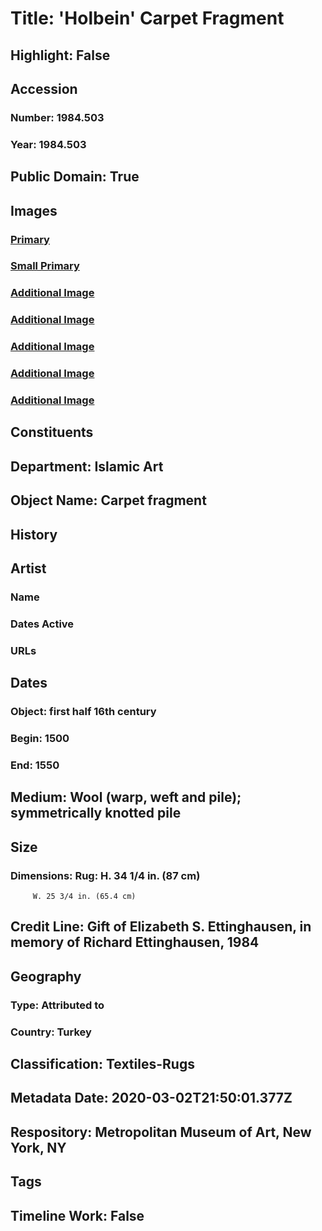 # Title: 'Holbein' Carpet Fragment
## Highlight: False
## Accession
### Number: 1984.503
### Year: 1984.503
## Public Domain: True
## Images
### [Primary](https://images.metmuseum.org/CRDImages/is/original/AD-1984.503b.JPG)
### [Small Primary](https://images.metmuseum.org/CRDImages/is/web-large/AD-1984.503b.JPG)
### [Additional Image](https://images.metmuseum.org/CRDImages/is/original/AD-1984.503c.JPG)
### [Additional Image](https://images.metmuseum.org/CRDImages/is/original/AD-1984.503d.JPG)
### [Additional Image](https://images.metmuseum.org/CRDImages/is/original/AR220.jpg)
### [Additional Image](https://images.metmuseum.org/CRDImages/is/original/235542.jpg)
### [Additional Image](https://images.metmuseum.org/CRDImages/is/original/AD-1984.503a.JPG)
## Constituents
## Department: Islamic Art
## Object Name: Carpet fragment
## History
## Artist
### Name
### Dates Active
### URLs
## Dates
### Object: first half 16th century
### Begin: 1500
### End: 1550
## Medium: Wool (warp, weft and pile); symmetrically knotted pile
## Size
### Dimensions: Rug: H. 34 1/4 in. (87 cm)
         W. 25 3/4 in. (65.4 cm)
## Credit Line: Gift of Elizabeth S. Ettinghausen, in memory of Richard Ettinghausen, 1984
## Geography
### Type: Attributed to
### Country: Turkey
## Classification: Textiles-Rugs
## Metadata Date: 2020-03-02T21:50:01.377Z
## Respository: Metropolitan Museum of Art, New York, NY
## Tags
## Timeline Work: False